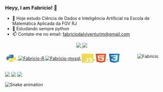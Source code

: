 ### Heyy, I am Fabrício! 🤙

- 🔭 Hoje estudo Ciência de Dados e Inteligência Artificial na Escola de Matemática Aplicada da FGV RJ
- 🌱 Estudando sempre python
- 📫 Contate-me no email: fabriciodalviventurim@gmail.com

<div align="center" style="display: inline_block">
  <a href="https://github.com/FabricioVenturim">
  <img height="160em" src="https://github-readme-stats.vercel.app/api?username=FabricioVenturim&show_icons=true&theme=dracula&include_all_commits=true&count_private=true"/>
  <img height="160em" src="https://github-readme-stats.vercel.app/api/top-langs/?username=FabricioVenturim&layout=compact&langs_count=7&theme=dracula"/>
</div>
  
<div style="display: inline_block"><br>
  <img align="center" alt="Fabricio-Python" height="30" width="40" src="https://raw.githubusercontent.com/devicons/devicon/master/icons/python/python-original.svg">
  <img align="center" alt="Fabricio-R" height="30" width="40" src="https://cdn.jsdelivr.net/gh/devicons/devicon/icons/r/r-original.svg" />
  <img align="center" alt="Fabricio-mysql" height="30" width="40" src="https://cdn.jsdelivr.net/gh/devicons/devicon/icons/mysql/mysql-original.svg" />
  <img align="center" alt="Fabricio-Js" height="30" width="40" src="https://raw.githubusercontent.com/devicons/devicon/master/icons/javascript/javascript-plain.svg">
  <img align="center" alt="Fabricio-HTML" height="30" width="40" src="https://raw.githubusercontent.com/devicons/devicon/master/icons/html5/html5-original.svg">
  <img align="center" alt="Fabricio-CSS" height="30" width="40" src="https://raw.githubusercontent.com/devicons/devicon/master/icons/css3/css3-original.svg">
  
  <img align="right" height="300em" alt="Fabricio" src="https://media.giphy.com/media/H4DgojtuLT7slMWiq2/giphy.gif" style="max-width:100%;">
</div>

##

<div> 
  <a href="https://www.instagram.com/fabricioventurim/" target="_blank"><img src="https://img.shields.io/badge/-Instagram-%23E4405F?style=for-the-badge&logo=instagram&logoColor=white" target="_blank"></a>
  <a href = "mailto:fabriciodalviventurim@gmail.com"><img src="https://img.shields.io/badge/-Gmail-%23333?style=for-the-badge&logo=gmail&logoColor=white" target="_blank"></a>
  <a href="https://www.linkedin.com/in/fabr%C3%ADcio-dalvi-venturim-7731a4201/" target="_blank"><img src="https://img.shields.io/badge/-LinkedIn-%230077B5?style=for-the-badge&logo=linkedin&logoColor=white" target="_blank"></a> 
 
![Snake animation](https://github.com/FabricioVenturim/FabricioVenturim/blob/output/github-contribution-grid-snake.svg)
 
</div>
